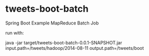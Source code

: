 tweets-boot-batch
=================

Spring Boot Example MapReduce Batch Job

run with:

   java -jar target/tweets-boot-batch-0.0.1-SNAPSHOT.jar input.path=/tweets/hadoop/2014-08-11 output.path=/tweets/boot
